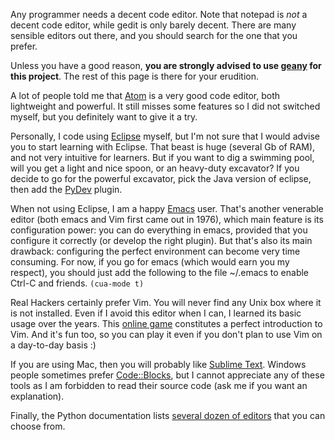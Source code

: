 Any programmer needs a decent code editor. Note that notepad is *not*
a decent code editor, while gedit is only barely decent. There are
many sensible editors out there, and you should search for the one
that you prefer.

Unless you have a good reason, **you are strongly advised to use
[geany](http://www.geany.org/) for this project**. The rest of this page
is there for your erudition.

A lot of people told me that [Atom](https://atom.io/) is a very good
code editor, both lightweight and powerful. It still misses some
features so I did not switched myself, but you definitely want to give
it a try.

Personally, I code using [Eclipse](http://www.eclipse.org) myself, but
I'm not sure that I would advise you to start learning with Eclipse.
That beast is huge (several Gb of RAM), and not very intuitive for
learners. But if you want to dig a swimming pool, will you get a light
and nice spoon, or an heavy-duty excavator? If you decide to go for the
powerful excavator, pick the Java version of eclipse, then add the
[PyDev](http://marketplace.eclipse.org/content/pydev-python-ide-eclipse)
plugin.

When not using Eclipse, I am a happy
[Emacs](https://www.gnu.org/software/emacs/) user. That's another
venerable editor (both emacs and Vim first came out in 1976), which
main feature is its configuration power: you can do everything in
emacs, provided that you configure it correctly (or develop the
right plugin). But that's also its main drawback: configuring the
perfect environment can become very time consuming. For now, if you
go for emacs (which would earn you my respect), you should just add
the following to the file ~/.emacs to enable Ctrl-C and friends.
```(cua-mode t)```

Real Hackers certainly prefer Vim. You will never find any Unix box
where it is not installed. Even if I avoid this editor when I can, I
learned its basic usage over the years. This [online
game](http://vim-adventures.com/) constitutes a perfect introduction
to Vim. And it's fun too, so you can play it even if you don't plan to
use Vim on a day-to-day basis :)

If you are using Mac, then you will probably like [Sublime
Text](http://www.sublimetext.com/). Windows people sometimes prefer
[Code::Blocks](http://www.codeblocks.org/), but I cannot appreciate
any of these tools as I am forbidden to read their source code (ask me
if you want an explanation). 

Finally, the Python documentation lists [several dozen of
editors](https://wiki.python.org/moin/PythonEditors) that you can
choose from.